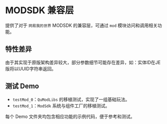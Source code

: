 # MODSDK 兼容层
提供了对于 `网易我的世界` MODSDK 的兼容层，可通过 `mod` 模块访问和调用相关功能。

## 特性差异
由于其实现于原版架构差异较大，部分参数细节可能存在差异，如：实体ID在JE版将以UUID字符串返回。

## 测试 Demo
- `testMod_0`：`QuModLibs` 的移植测试，实现了一组基础玩法。
- `testMod_1`：`ModSdk` 系统与组件工厂的移植测试。

每个 Demo 文件夹均包含相应功能的示例代码，便于参考和测试。
